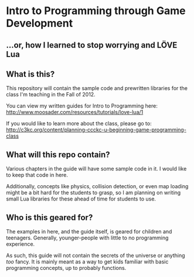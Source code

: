 # Intro to Programming through Game Development
## ...or, how I learned to stop worrying and LÖVE Lua

## What is this?
This repository will contain the sample code and prewritten libraries for
the class I'm teaching in the Fall of 2012.

You can view my written guides for Intro to Programming here:
http://www.moosader.com/resources/tutorials/love-lua/1

If you would like to learn more about the class, please go to:
http://c3kc.org/content/planning-ccckc-u-beginning-game-programming-class


## What will this repo contain?

Various chapters in the guide will have some sample code in it.
I would like to keep that code in here.

Additionally, concepts like physics, collision detection, or even
map loading might be a bit hard for the students to grasp, so I
am planning on writing small Lua libraries for these ahead of time
for students to use.


## Who is this geared for?

The examples in here, and the guide itself, is geared for children
and teenagers. Generally, younger-people with little to no programming
experience.

As such, this guide will not contain the secrets of the universe
or anything *too* fancy. It is mainly meant as a way to get kids
familiar with basic programming concepts, up to probably functions.

